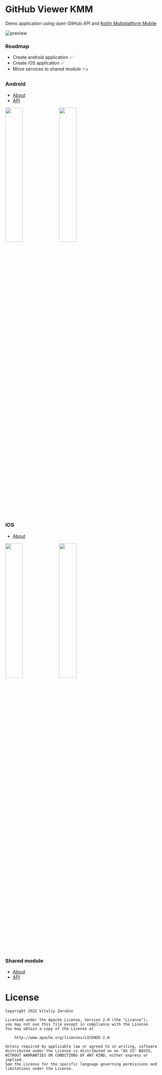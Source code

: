 GitHub Viewer KMM
===================

Demo application using open GitHub API and [Kotlin Multiplatform Mobile](https://kotlinlang.org/docs/mobile/home.html)

![preview](https://raw.githubusercontent.com/keygenqt/kmm-GitHubViewer/master/data/Screen_Recording_2022-10-22_at_10.59.53.gif)

### Roadmap
* Create android application ✅
* Create iOS application  ✅
* Move services to shared module 👈

### Android
* [About](https://keygenqt.github.io/kmm-GitHubViewer/android/)
* [API](https://keygenqt.github.io/kmm-GitHubViewer/api/androidApp/index.html)

<p>
<img src="https://raw.githubusercontent.com/keygenqt/kmm-GitHubViewer/master/data/Screen_Recording_2022-01-03_at_17.08.49.gif" width="33%"/>
<img src="https://raw.githubusercontent.com/keygenqt/kmm-GitHubViewer/master/data/Screen_Recording_2022-01-03_at_17.07.05.gif" width="33%"/>
</p>

### IOS
* [About](https://keygenqt.github.io/kmm-GitHubViewer/ios/)

<p>
<img src="https://raw.githubusercontent.com/keygenqt/kmm-GitHubViewer/master/data/Screen_Recording_2022-10-20_at_17.28.08.gif" width="33%"/>
<img src="https://raw.githubusercontent.com/keygenqt/kmm-GitHubViewer/master/data/Screen_Recording_2022-10-20_at_17.35.20.gif" width="33%"/>
</p>

### Shared module
* [About](https://keygenqt.github.io/kmm-GitHubViewer/shared/)
* [API](https://keygenqt.github.io/kmm-GitHubViewer/api/shared/index.html)

# License

```
Copyright 2022 Vitaliy Zarubin

Licensed under the Apache License, Version 2.0 (the "License");
you may not use this file except in compliance with the License.
You may obtain a copy of the License at

    http://www.apache.org/licenses/LICENSE-2.0

Unless required by applicable law or agreed to in writing, software
distributed under the License is distributed on an "AS IS" BASIS,
WITHOUT WARRANTIES OR CONDITIONS OF ANY KIND, either express or implied.
See the License for the specific language governing permissions and
limitations under the License.
```